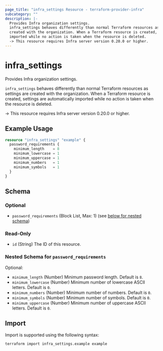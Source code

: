 ```yaml
---
page_title: "infra_settings Resource - terraform-provider-infra"
subcategory: ""
description: |-
  Provides Infra organization settings.
  infra_settings behaves differently than normal Terraform resources as settings are
  created with the organization. When a Terraform resource is created, settings are automatically
  imported while no action is taken when the resource is deleted.
  -> This resource requires Infra server version 0.20.0 or higher.
---
```


# infra_settings

Provides Infra organization settings.

`infra_settings` behaves differently than normal Terraform resources as settings are
created with the organization. When a Terraform resource is created, settings are automatically
imported while no action is taken when the resource is deleted.

-> This resource requires Infra server version 0.20.0 or higher.

## Example Usage

```terraform
resource "infra_settings" "example" {
  password_requirements {
    minimum_length    = 8
    minimum_lowercase = 1
    minimum_uppercase = 1
    minimum_numbers   = 1
    minimum_symbols   = 1
  }
}
```

<!-- schema generated by tfplugindocs -->
## Schema

### Optional

- `password_requirements` (Block List, Max: 1) (see [below for nested schema](#nestedblock--password_requirements))

### Read-Only

- `id` (String) The ID of this resource.

<a id="nestedblock--password_requirements"></a>
### Nested Schema for `password_requirements`

Optional:

- `minimum_length` (Number) Minimum password length. Default is `8`.
- `minimum_lowercase` (Number) Minimum number of lowercase ASCII letters. Default is `0`.
- `minimum_numbers` (Number) Minimum number of numbers. Default is `0`.
- `minimum_symbols` (Number) Minimum number of symbols. Default is `0`.
- `minimum_uppercase` (Number) Minimum number of uppercase ASCII letters. Default is `0`.

## Import

Import is supported using the following syntax:

```shell
terraform import infra_settings.example example
```
